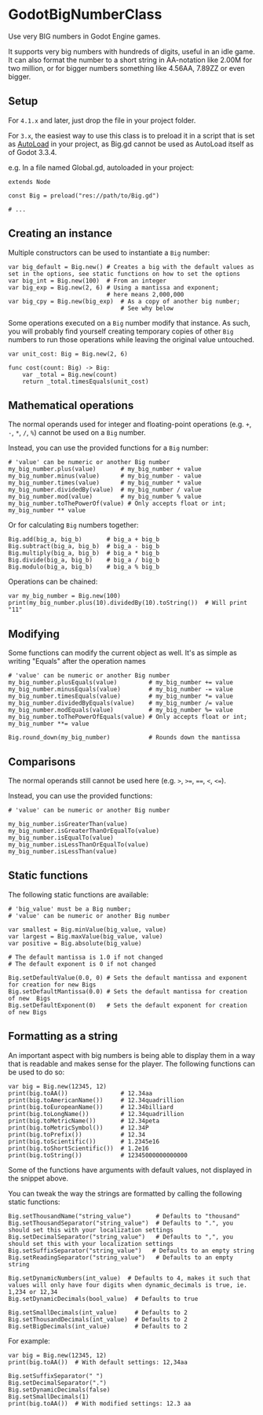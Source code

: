 # GodotBigNumberClass

Use very BIG numbers in Godot Engine games.

It supports very big numbers with hundreds of digits, useful in an idle game. It can also format the number to a short string in AA-notation like 2.00M for two million, or for bigger numbers something like 4.56AA, 7.89ZZ or even bigger.

## Setup

For `4.1.x` and later, just drop the file in your project folder.

For `3.x`, the easiest way to use this class is to preload it in a script that is set as [AutoLoad](https://docs.godotengine.org/en/stable/getting_started/step_by_step/singletons_autoload.html) in your project, as Big.gd cannot be used as AutoLoad itself as of Godot 3.3.4.

e.g. In a file named Global.gd, autoloaded in your project:

```GDScript
extends Node

const Big = preload("res://path/to/Big.gd")

# ...
```

## Creating an instance

Multiple constructors can be used to instantiate a `Big` number:

```GDScript
var big_default = Big.new() # Creates a big with the default values as set in the options, see static functions on how to set the options
var big_int = Big.new(100)  # From an integer
var big_exp = Big.new(2, 6) # Using a mantissa and exponent;
                            # here means 2,000,000
var big_cpy = Big.new(big_exp)  # As a copy of another big number;
                                # See why below
```

Some operations executed on a `Big` number modify that instance. As such, you will probably find yourself creating temporary copies of other `Big` numbers to run those operations while leaving the original value untouched.

```GDScript
var unit_cost: Big = Big.new(2, 6)

func cost(count: Big) -> Big:
    var _total = Big.new(count)
    return _total.timesEquals(unit_cost)
```

## Mathematical operations

The normal operands used for integer and floating-point operations (e.g. `+`, `-`, `*`, `/`, `%`) cannot be used on a `Big` number.

Instead, you can use the provided functions for a `Big` number:

```GDScript
# 'value' can be numeric or another Big number
my_big_number.plus(value)       # my_big_number + value
my_big_number.minus(value)      # my_big_number - value
my_big_number.times(value)      # my_big_number * value
my_big_number.dividedBy(value)  # my_big_number / value
my_big_number.mod(value)        # my_big_number % value
my_big_number.toThePowerOf(value) # Only accepts float or int; my_big_number ** value
```

Or for calculating `Big` numbers together:

```GDScript
Big.add(big_a, big_b)       # big_a + big_b
Big.subtract(big_a, big_b)  # big_a - big_b
Big.multiply(big_a, big_b)  # big_a * big_b
Big.divide(big_a, big_b)    # big_a / big_b
Big.modulo(big_a, big_b)    # big_a % big_b
```

Operations can be chained:

```GDScript
var my_big_number = Big.new(100)
print(my_big_number.plus(10).dividedBy(10).toString())  # Will print "11"
```

## Modifying

Some functions can modify the current object as well. It's as simple as writing "Equals" after the operation names

```GDScript
# 'value' can be numeric or another Big number
my_big_number.plusEquals(value)         # my_big_number += value
my_big_number.minusEquals(value)        # my_big_number -= value
my_big_number.timesEquals(value)        # my_big_number *= value
my_big_number.dividedByEquals(value)    # my_big_number /= value
my_big_number.modEquals(value)          # my_big_number %= value
my_big_number.toThePowerOfEquals(value) # Only accepts float or int; my_big_number **= value

Big.round_down(my_big_number)           # Rounds down the mantissa
```

## Comparisons

The normal operands still cannot be used here (e.g. `>`, `>=`, `==`, `<`, `<=`).

Instead, you can use the provided functions:

```GDScript
# 'value' can be numeric or another Big number

my_big_number.isGreaterThan(value)
my_big_number.isGreaterThanOrEqualTo(value)
my_big_number.isEqualTo(value)
my_big_number.isLessThanOrEqualTo(value)
my_big_number.isLessThan(value)
```

## Static functions

The following static functions are available:

```GDScript
# 'big_value' must be a Big number;
# 'value' can be numeric or another Big number

var smallest = Big.minValue(big_value, value)
var largest = Big.maxValue(big_value, value)
var positive = Big.absolute(big_value)
```

```GDScript
# The default mantissa is 1.0 if not changed
# The default exponent is 0 if not changed

Big.setDefaultValue(0.0, 0) # Sets the default mantissa and exponent for creation for new Bigs
Big.setDefaultMantissa(0.0) # Sets the default mantissa for creation of new  Bigs
Big.setDefaultExponent(0)   # Sets the default exponent for creation of new Bigs

```

## Formatting as a string

An important aspect with big numbers is being able to display them in a way that is readable and makes sense for the player. The following functions can be used to do so:

```GDScript
var big = Big.new(12345, 12)
print(big.toAA())               # 12.34aa
print(big.toAmericanName())     # 12.34quadrillion
print(big.toEuropeanName())     # 12.34billiard
print(big.toLongName())         # 12.34quadrillion
print(big.toMetricName())       # 12.34peta
print(big.toMetricSymbol())     # 12.34P
print(big.toPrefix())           # 12.34
print(big.toScientific())       # 1.2345e16
print(big.toShortScientific())  # 1.2e16
print(big.toString())           # 12345000000000000
```

Some of the functions have arguments with default values, not displayed in the snippet above.

You can tweak the way the strings are formatted by calling the following static functions:

```GDScript
Big.setThousandName("string_value")       # Defaults to "thousand"
Big.setThousandSeparator("string_value")  # Defaults to ".", you should set this with your localization settings
Big.setDecimalSeparator("string_value")   # Defaults to ",", you should set this with your localization settings
Big.setSuffixSeparator("string_value")   # Defaults to an empty string
Big.setReadingSeparator("string_value")   # Defaults to an empty string

Big.setDynamicNumbers(int_value)  # Defaults to 4, makes it such that values will only have four digits when dynamic_decimals is true, ie. 1,234 or 12,34
Big.setDynamicDecimals(bool_value)  # Defaults to true

Big.setSmallDecimals(int_value)     # Defaults to 2
Big.setThousandDecimals(int_value)  # Defaults to 2
Big.setBigDecimals(int_value)       # Defaults to 2
```

For example:

```GDScript
var big = Big.new(12345, 12)
print(big.toAA())  # With default settings: 12,34aa

Big.setSuffixSeparator(" ")
Big.setDecimalSeparator(".")
Big.setDynamicDecimals(false)
Big.setSmallDecimals(1)
print(big.toAA())  # With modified settings: 12.3 aa
```
